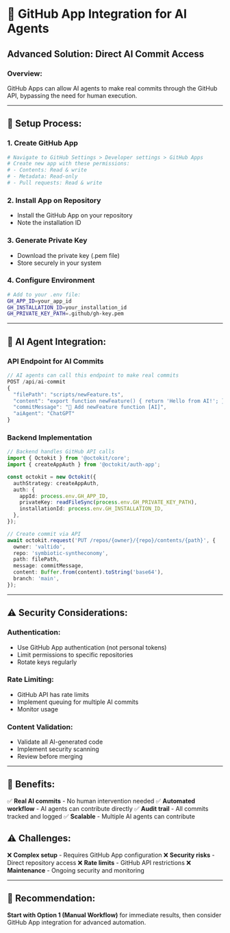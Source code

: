 # 🔧 GitHub App Integration for AI Agents

## Advanced Solution: Direct AI Commit Access

### **Overview:**

GitHub Apps can allow AI agents to make real commits through the GitHub API, bypassing the need for human execution.

---

## 🚀 **Setup Process:**

### **1. Create GitHub App**

```bash
# Navigate to GitHub Settings > Developer settings > GitHub Apps
# Create new app with these permissions:
# - Contents: Read & write
# - Metadata: Read-only
# - Pull requests: Read & write
```

### **2. Install App on Repository**

- Install the GitHub App on your repository
- Note the installation ID

### **3. Generate Private Key**

- Download the private key (.pem file)
- Store securely in your system

### **4. Configure Environment**

```bash
# Add to your .env file:
GH_APP_ID=your_app_id
GH_INSTALLATION_ID=your_installation_id
GH_PRIVATE_KEY_PATH=.github/gh-key.pem
```

---

## 🤖 **AI Agent Integration:**

### **API Endpoint for AI Commits**

```typescript
// AI agents can call this endpoint to make real commits
POST /api/ai-commit
{
  "filePath": "scripts/newFeature.ts",
  "content": "export function newFeature() { return 'Hello from AI!'; }",
  "commitMessage": "🤖 Add newFeature function [AI]",
  "aiAgent": "ChatGPT"
}
```

### **Backend Implementation**

```typescript
// Backend handles GitHub API calls
import { Octokit } from '@octokit/core';
import { createAppAuth } from '@octokit/auth-app';

const octokit = new Octokit({
  authStrategy: createAppAuth,
  auth: {
    appId: process.env.GH_APP_ID,
    privateKey: readFileSync(process.env.GH_PRIVATE_KEY_PATH),
    installationId: process.env.GH_INSTALLATION_ID,
  },
});

// Create commit via API
await octokit.request('PUT /repos/{owner}/{repo}/contents/{path}', {
  owner: 'valtido',
  repo: 'symbiotic-syntheconomy',
  path: filePath,
  message: commitMessage,
  content: Buffer.from(content).toString('base64'),
  branch: 'main',
});
```

---

## ⚠️ **Security Considerations:**

### **Authentication:**

- Use GitHub App authentication (not personal tokens)
- Limit permissions to specific repositories
- Rotate keys regularly

### **Rate Limiting:**

- GitHub API has rate limits
- Implement queuing for multiple AI commits
- Monitor usage

### **Content Validation:**

- Validate all AI-generated code
- Implement security scanning
- Review before merging

---

## 🎯 **Benefits:**

✅ **Real AI commits** - No human intervention needed
✅ **Automated workflow** - AI agents can contribute directly
✅ **Audit trail** - All commits tracked and logged
✅ **Scalable** - Multiple AI agents can contribute

## ⚠️ **Challenges:**

❌ **Complex setup** - Requires GitHub App configuration
❌ **Security risks** - Direct repository access
❌ **Rate limits** - GitHub API restrictions
❌ **Maintenance** - Ongoing security and monitoring

---

## 🚀 **Recommendation:**

**Start with Option 1 (Manual Workflow)** for immediate results, then consider GitHub App integration for advanced automation.
